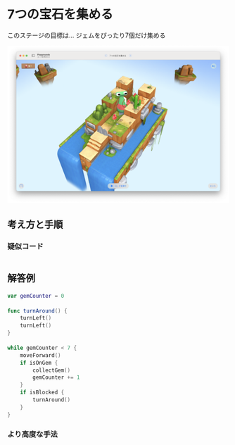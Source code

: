 # 7つの宝石を集める

このステージの目標は...
ジェムをぴったり7個だけ集める

![7つの宝石を集める](./Images/7つの宝石を集める.png)


## 考え方と手順

### 疑似コード

```
```

## 解答例

```swift
var gemCounter = 0

func turnAround() {
    turnLeft()
    turnLeft()
}

while gemCounter < 7 {
    moveForward()
    if isOnGem {
        collectGem()
        gemCounter += 1
    }
    if isBlocked {
        turnAround()
    }    
}
```

### より高度な手法

```swift
```